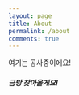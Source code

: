 ```yaml
---
layout: page
title: About
permalink: /about
comments: true
---
```


<div class="row justify-content-between">
<div class="col-md-8 pr-5">

<p> 여기는 공사중이에요! </p>
</div>

<div class="col-md-4">

<div class="sticky-top sticky-top-80">
<h5>금방 찾아올게요!</h5>
</div>
</div>
</div>

